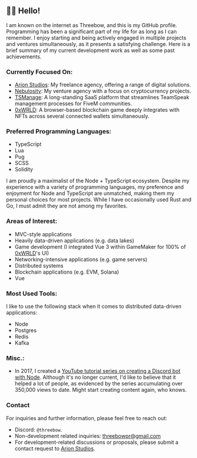 ## 👋🏻 Hello!

I am known on the internet as Threebow, and this is my GitHub profile. Programming has been a significant part of my life for as long as I can remember. I enjoy starting and being actively engaged in multiple projects and ventures simultaneously, as it presents a satisfying challenge. Here is a brief summary of my current development work as well as some past achievements.

### Currently Focused On:
- [Arion Studios](https://arionstudios.com): My freelance agency, offering a range of digital solutions.
- [Nebulosity](https://nebulosity.digital): My venture agency with a focus on cryptocurrency projects.
- [TSManage](https://demo.tsmanage.com): A long-standing SaaS platform that streamlines TeamSpeak management processes for FiveM communities.
- [0xWRLD](https://x.com/0xWRLD): A browser-based blockchain game deeply integrates with NFTs across several connected wallets simultaneously.

### Preferred Programming Languages:
- TypeScript
- Lua
- Pug
- SCSS
- Solidity

I am proudly a maximalist of the Node + TypeScript ecosystem. Despite my experience with a variety of programming languages, my preference and enjoyment for Node and TypeScript are unmatched, making them my personal choices for most projects. While I have occasionally used Rust and Go, I must admit they are not among my favorites.

### Areas of Interest:
- MVC-style applications
- Heavily data-driven applications (e.g. data lakes)
- Game development (I integrated Vue 3 within GameMaker for 100% of [0xWRLD](https://x.com/0xWRLD)'s UI)
- Networking-intensive applications (e.g. game servers)
- Distributed systems
- Blockchain applications (e.g. EVM, Solana)
- Vue

### Most Used Tools:
I like to use the following stack when it comes to distributed data-driven applications:

- Node
- Postgres
- Redis
- Kafka

### Misc.:
- In 2017, I created a [YouTube tutorial series on creating a Discord bot with Node](https://www.youtube.com/watch?v=024upsEuHaU&list=PLVBD9pLCy6oogSgJuUQzE-99_-voOdSng). Although it's no longer current, I'd like to believe that it helped a lot of people, as evidenced by the series accumulating over 350,000 views to date. Might start creating content again, who knows.

### Contact
For inquiries and further information, please feel free to reach out:

- Discord: `@threebow`.
- Non-development related inquiries: [threebowpr@gmail.com](mailto:threebowpr@gmail.com)
- For development-related discussions or proposals, please submit a contact request to [Arion Studios](https://arionstudios.com/contact).
